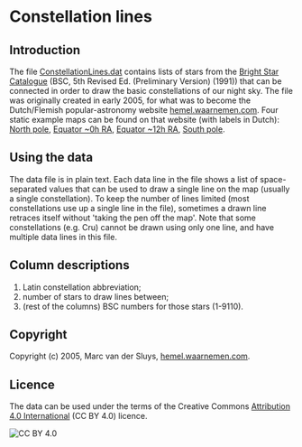 # Constellation lines

## Introduction
The file [ConstellationLines.dat](ConstellationLines.dat) contains lists of stars from the [Bright Star
Catalogue](https://cdsarc.unistra.fr/viz-bin/cat/V/50) (BSC, 5th Revised Ed. (Preliminary Version) (1991))
that can be connected in order to draw the basic constellations of our night sky.  The file was originally
created in early 2005, for what was to become the Dutch/Flemish popular-astronomy website
[hemel.waarnemen.com](http://hemel.waarnemen.com).  Four static example maps can be found on that website
(with labels in Dutch): [North pole](http://hemel.waarnemen.com/kaarten/vast/noordpool.jpg), [Equator ~0h
RA](http://hemel.waarnemen.com/kaarten/vast/equator_08-00-16.jpg), [Equator ~12h
RA](http://hemel.waarnemen.com/kaarten/vast/equator_20-12-04.jpg), [South
pole](http://hemel.waarnemen.com/kaarten/vast/zuidpool.jpg).


## Using the data
The data file is in plain text.  Each data line in the file shows a list of space-separated values that can be
used to draw a single line on the map (usually a single constellation).  To keep the number of lines limited
(most constellations use up a single line in the file), sometimes a drawn line retraces itself without 'taking
the pen off the map'.  Note that some constellations (e.g. Cru) cannot be drawn using only one line, and have
multiple data lines in this file.


## Column descriptions
1. Latin constellation abbreviation;
2. number of stars to draw lines between;
3. (rest of the columns) BSC numbers for those stars (1-9110).



## Copyright
Copyright (c) 2005, Marc van der Sluys, [hemel.waarnemen.com](http://hemel.waarnemen.com).


## Licence

The data can be used under the terms of the Creative Commons
[Attribution 4.0 International](https://creativecommons.org/licenses/by/4.0/) (CC BY 4.0) licence.

![CC BY 4.0](https://licensebuttons.net/l/by/3.0/88x31.png "CC BY 4.0")
